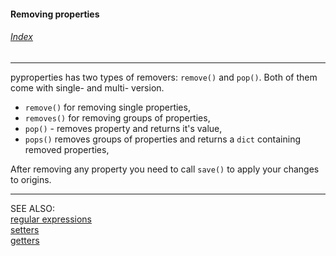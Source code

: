 #### Removing properties

###### [Index](index.mdown)
----


pyproperties has two types of removers: ```remove()``` and ```pop()```. Both of them come with single- and multi- version.

*   ```remove()``` for removing single properties,
*   ```removes()``` for removing groups of properties,
*   ```pop()``` - removes property and returns it's value,
*   ```pops()``` removes groups of properties and returns a ```dict``` containing removed properties,

After removing any property you need to call ```save()``` to apply your changes to origins.

----
SEE ALSO:  
[regular expressions](regular_expressions.mdown)  
[setters](setters.mdown)  
[getters](getters.mdown)
